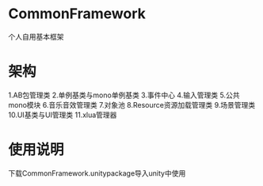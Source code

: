 # CommonFramework
个人自用基本框架

# 架构
1.AB包管理类 2.单例基类与mono单例基类 3.事件中心 4.输入管理类 5.公共mono模块 6.音乐音效管理类 7.对象池 8.Resource资源加载管理类 9.场景管理类 10.UI基类与UI管理类 11.xlua管理器

# 使用说明
下载CommonFramework.unitypackage导入unity中使用
